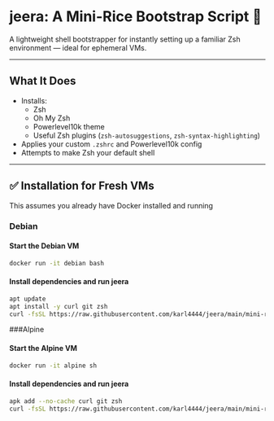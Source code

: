 # jeera: A Mini-Rice Bootstrap Script 🌾

A lightweight shell bootstrapper for instantly setting up a familiar Zsh environment — ideal for ephemeral VMs.

---

## What It Does

- Installs:
  - Zsh
  - Oh My Zsh
  - Powerlevel10k theme
  - Useful Zsh plugins (`zsh-autosuggestions`, `zsh-syntax-highlighting`)
- Applies your custom `.zshrc` and Powerlevel10k config
- Attempts to make Zsh your default shell

---

## ✅ Installation for Fresh VMs
This assumes you already have Docker installed and running

### Debian 
#### Start the Debian VM
```bash
docker run -it debian bash
```
#### Install dependencies and run jeera
```bash
apt update
apt install -y curl git zsh
curl -fsSL https://raw.githubusercontent.com/karl4444/jeera/main/mini-rice.sh | sh
```

###Alpine
#### Start the Alpine VM

```bash
docker run -it alpine sh
```

#### Install dependencies and run jeera
```bash
apk add --no-cache curl git zsh
curl -fsSL https://raw.githubusercontent.com/karl4444/jeera/main/mini-rice.sh | sh
```
